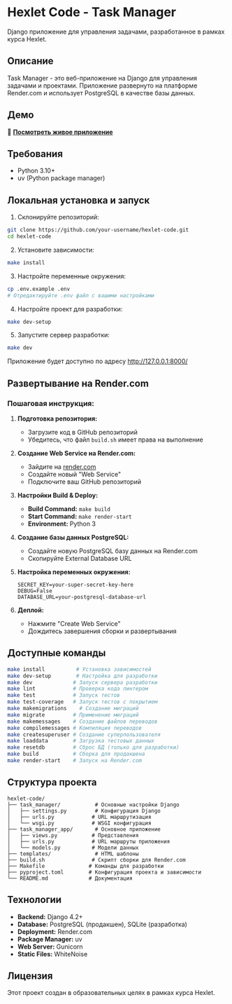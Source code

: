# Hexlet Code - Task Manager

Django приложение для управления задачами, разработанное в рамках курса Hexlet.

## Описание

Task Manager - это веб-приложение на Django для управления задачами и проектами. Приложение развернуто на платформе Render.com и использует PostgreSQL в качестве базы данных.

## Демо

🚀 **[Посмотреть живое приложение](https://your-app-name.onrender.com)**

## Требования

- Python 3.10+
- uv (Python package manager)

## Локальная установка и запуск

1. Склонируйте репозиторий:
```bash
git clone https://github.com/your-username/hexlet-code.git
cd hexlet-code
```

2. Установите зависимости:
```bash
make install
```

3. Настройте переменные окружения:
```bash
cp .env.example .env
# Отредактируйте .env файл с вашими настройками
```

4. Настройте проект для разработки:
```bash
make dev-setup
```

5. Запустите сервер разработки:
```bash
make dev
```

Приложение будет доступно по адресу http://127.0.0.1:8000/

## Развертывание на Render.com

### Пошаговая инструкция:

1. **Подготовка репозитория:**
   - Загрузите код в GitHub репозиторий
   - Убедитесь, что файл `build.sh` имеет права на выполнение

2. **Создание Web Service на Render.com:**
   - Зайдите на [render.com](https://render.com)
   - Создайте новый "Web Service"
   - Подключите ваш GitHub репозиторий

3. **Настройки Build & Deploy:**
   - **Build Command:** `make build`
   - **Start Command:** `make render-start`
   - **Environment:** Python 3

4. **Создание базы данных PostgreSQL:**
   - Создайте новую PostgreSQL базу данных на Render.com
   - Скопируйте External Database URL

5. **Настройка переменных окружения:**
   ```
   SECRET_KEY=your-super-secret-key-here
   DEBUG=False
   DATABASE_URL=your-postgresql-database-url
   ```

6. **Деплой:**
   - Нажмите "Create Web Service"
   - Дождитесь завершения сборки и развертывания

## Доступные команды

```bash
make install          # Установка зависимостей
make dev-setup        # Настройка для разработки
make dev             # Запуск сервера разработки
make lint            # Проверка кода линтером
make test            # Запуск тестов
make test-coverage   # Запуск тестов с покрытием
make makemigrations    # Создание миграций
make migrate         # Применение миграций
make makemessages    # Создание файлов переводов
make compilemessages # Компиляция переводов
make createsuperuser # Создание суперпользователя
make loaddata        # Загрузка тестовых данных
make resetdb         # Сброс БД (только для разработки)
make build           # Сборка для продакшена
make render-start    # Запуск на Render.com
```

## Структура проекта

```
hexlet-code/
├── task_manager/           # Основные настройки Django
│   ├── settings.py         # Конфигурация Django
│   ├── urls.py            # URL маршрутизация
│   └── wsgi.py            # WSGI конфигурация
├── task_manager_app/       # Основное приложение
│   ├── views.py           # Представления
│   ├── urls.py            # URL маршруты приложения
│   └── models.py          # Модели данных
├── templates/              # HTML шаблоны
├── build.sh               # Скрипт сборки для Render.com
├── Makefile              # Команды для разработки
├── pyproject.toml        # Конфигурация проекта и зависимости
└── README.md             # Документация
```

## Технологии

- **Backend:** Django 4.2+
- **Database:** PostgreSQL (продакшен), SQLite (разработка)
- **Deployment:** Render.com
- **Package Manager:** uv
- **Web Server:** Gunicorn
- **Static Files:** WhiteNoise

## Лицензия

Этот проект создан в образовательных целях в рамках курса Hexlet.